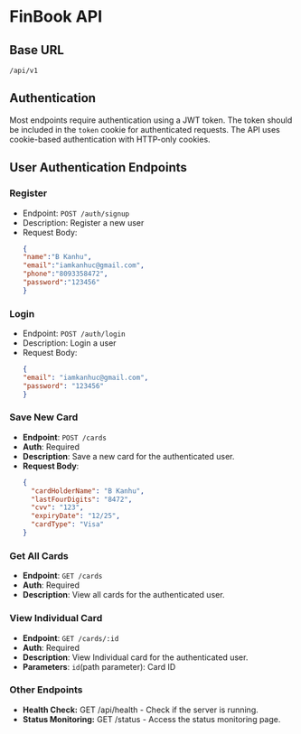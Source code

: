 
# FinBook API

## Base URL
`/api/v1`

## Authentication
Most endpoints require authentication using a JWT token. The token should be included in the `token` cookie for authenticated requests. The API uses cookie-based authentication with HTTP-only cookies.


## User Authentication Endpoints

### Register

- Endpoint: `POST /auth/signup`
- Description: Register a new user
- Request Body:
  ```json
  {
  "name":"B Kanhu",
  "email":"iamkanhuc@gmail.com",
  "phone":"8093358472",
  "password":"123456"
  }
  ```

### Login

- Endpoint: `POST /auth/login`
- Description: Login a user
- Request Body:
  ```json
  {
  "email": "iamkanhuc@gmail.com",
  "password": "123456"
  }
  ```
### Save New Card
- **Endpoint**: `POST /cards`
- **Auth**: Required
- **Description**: Save a new card for the authenticated user.
- **Request Body**:
  ```json
  {
    "cardHolderName": "B Kanhu",
    "lastFourDigits": "8472",
    "cvv": "123",
    "expiryDate": "12/25",
    "cardType": "Visa"
  }
  ```

### Get All Cards
- **Endpoint**: `GET /cards`
- **Auth**: Required
- **Description**: View all cards for the authenticated user.

### View Individual Card
- **Endpoint**: `GET /cards/:id`
- **Auth**: Required
- **Description**: View Individual card for the authenticated user.
- **Parameters**: `id`(path parameter): Card ID

### Other Endpoints
- **Health Check:** GET /api/health - Check if the server is running.
- **Status Monitoring:** GET /status - Access the status monitoring page.


